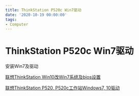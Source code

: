```yaml
---
title: ThinkStation P520c Win7驱动
date: '2020-10-19 00:00:00'
tags:
- Computer
---
```

# ThinkStation P520c Win7驱动

安装Win7及驱动

[联想ThinkStation Win10改Win7系统及bios设置](http://www.dnxtc.net/zixun/zhuangjijiaocheng/2019-03-10/3606.html)



[联想ThinkStation P520, P520c工作站Windows7, 10驱动](https://zh-cn.desktop-driver.net/lenovo-thinkstation-p520c-workstation-drivers/)

